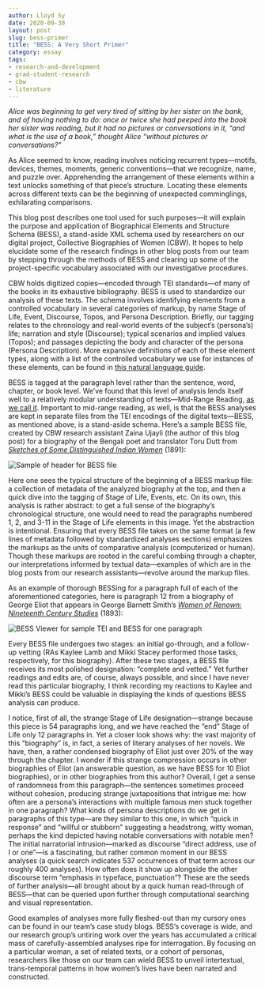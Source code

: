 ```yaml
---
author: Lloyd Sy
date: 2020-09-30
layout: post
slug: bess-primer
title: "BESS: A Very Short Primer"
category: essay
tags:
- research-and-development
- grad-student-research
- cbw
- literature
---
```


*Alice was beginning to get very tired of sitting by her sister on the bank, and of having nothing to do: once or twice she had peeped into the book her sister was reading, but it had no pictures or conversations in it, “and what is the use of a book,” thought Alice “without pictures or conversations?”*

As Alice seemed to know, reading involves noticing recurrent types—motifs, devices, themes, moments, generic conventions—that we recognize, name, and puzzle over. Apprehending the arrangement of these elements within a text unlocks something of that piece’s structure. Locating these elements across different texts can be the beginning of unexpected comminglings, exhilarating comparisons.

This blog post describes one tool used for such purposes—it will explain the purpose and application of Biographical Elements and Structure Schema (BESS), a stand-aside XML schema used by researchers on our digital project, Collective Biographies of Women (CBW). It hopes to help elucidate some of the research findings in other blog posts from our team by stepping through the methods of BESS and clearing up some of the project-specific vocabulary associated with our investigative procedures.

CBW holds digitized copies—encoded through TEI standards—of many of the books in its exhaustive bibliography. BESS is used to standardize our analysis of these texts. The schema involves identifying elements from a controlled vocabulary in several categories of markup, by name Stage of Life, Event, Discourse, Topos, and Persona Description. Briefly, our tagging relates to the chronology and real-world events of the subject’s (persona’s) life; narration and style (Discourse); typical scenarios and implied values (Topos); and passages depicting the body and character of the persona (Persona Description). More expansive definitions of each of these element types, along with a list of the controlled vocabulary we use for instances of these elements, can be found in [this natural language guide]. 

BESS is tagged at the paragraph level rather than the sentence, word, chapter, or book level. We’ve found that this level of analysis lends itself well to a relatively modular understanding of texts—Mid-Range Reading, [as we call it]. Important to mid-range reading, as well, is that the BESS analyses are kept in separate files from the TEI encodings of the digital texts—BESS, as mentioned above, is a stand-aside schema. Here’s a sample BESS file, created by CBW research assistant Zaina Ujayli (the author of this blog post) for a biography of the Bengali poet and translator Toru Dutt from *[Sketches of Some Distinguished Indian Women]* (1891):

![Sample of header for BESS file](https://lh3.googleusercontent.com/ysMLhq9DnMlN1mdcU9loN_11r9-IgXd9tnRe2S3KXmL_4sVpMMAgVsRPP1tr_uhAaPK7ZOeP9NY8pBvTZZdXWJc3hxzgQ6uj61HmI5BX)

Here one sees the typical structure of the beginning of a BESS markup file: a collection of metadata of the analyzed biography at the top, and then a quick dive into the tagging of Stage of Life, Events, etc. On its own, this analysis is rather abstract: to get a full sense of the biography’s chronological structure, one would need to read the paragraphs numbered 1, 2, and 3-11 in the Stage of Life elements in this image. Yet the abstraction is intentional. Ensuring that every BESS file takes on the same format (a few lines of metadata followed by standardized analyses sections) emphasizes the markups as the units of comparative analysis (computerized or human). Though these markups are rooted in the careful combing through a chapter, our interpretations informed by textual data—examples of which are in the blog posts from our research assistants—revolve around the markup files.

As an example of thorough BESSing for a paragraph full of each of the aforementioned categories, here is paragraph 12 from a biography of George Eliot that appears in George Barnett Smith’s *[Women of Renown: Nineteenth Century Studies]* (1893):

![BESS Viewer for sample TEI and BESS for one paragraph](https://lh6.googleusercontent.com/wDyhF8XsMt_1D6-aGzJVLwejWPcBfLRNIomylEexZFuTW7puMevovtDTJkC0iYae6Tjkl_Fq9-WBKXoQkvKz-GebnvTq-TQs2qNHY3RXhxhJ9NhxE0H8_3IFLkneAXFrU3m8JsjP)

Every BESS file undergoes two stages: an initial go-through, and a follow-up vetting (RAs Kaylee Lamb and Mikki Stacey performed those tasks, respectively, for this biography). After these two stages, a BESS file receives its most polished designation: “complete and vetted.” Yet further readings and edits are, of course, always possible, and since I have never read this particular biography, I think recording my reactions to Kaylee and Mikki’s BESS could be valuable in displaying the kinds of questions BESS analysis can produce.

I notice, first of all, the strange Stage of Life designation—strange because this piece is 54 paragraphs long, and we have reached the “end” Stage of Life only 12 paragraphs in. Yet a closer look shows why: the vast majority of this “biography” is, in fact, a series of literary analyses of her novels. We have, then, a rather condensed biography of Eliot just over 20% of the way through the chapter. I wonder if this strange compression occurs in other biographies of Eliot (an answerable question, as we have BESS for 10 Eliot biographies), or in other biographies from this author? Overall, I get a sense of randomness from this paragraph—the sentences sometimes proceed without cohesion, producing strange juxtapositions that intrigue me: how often are a persona’s interactions with multiple famous men stuck together in one paragraph? What kinds of persona descriptions do we get in paragraphs of this type—are they similar to this one, in which “quick in response” and “willful or stubborn” suggesting a headstrong, witty woman, perhaps the kind depicted having notable conversations with notable men? The initial narratorial intrusion—marked as discourse “direct address, use of I or one”—is a fascinating, but rather common moment in our BESS analyses (a quick search indicates 537 occurrences of that term across our roughly 400 analyses). How often does it show up alongside the other discourse term “emphasis in typeface, punctuation”? These are the seeds of further analysis—all brought about by a quick human read-through of BESS—that can be queried upon further through computational searching and visual representation. 

Good examples of analyses more fully fleshed-out than my cursory ones can be found in our team’s case study blogs. BESS’s coverage is wide, and our research group’s untiring work over the years has accumulated a critical mass of carefully-assembled analyses ripe for interrogation. By focusing on a particular woman, a set of related texts, or a cohort of personas, researchers like those on our team can wield BESS to unveil intertextual, trans-temporal patterns in how women’s lives have been narrated and constructed.



[//]: # (These are reference links used in the body of this note and get stripped out when the markdown processor does its job. There is no need to format nicely because it shouldn't be seen. Thanks SO - http://stackoverflow.com/questions/4823468/store-comments-in-markdown-syntax)

   [this natural language guide]: <http://cbw.iath.virginia.edu/exist/cbw/BESSdoc#events>
   [as we call it]: <https://www.mlajournals.org/doi/abs/10.1632/pmla.2017.132.3.620>
   [Sketches of Some Distinguished Indian Women]: <http://cbw.iath.virginia.edu/books_display.php?id=1480>
   [Women of Renown: Nineteenth Century Studies]: <http://cbw.iath.virginia.edu/books_display.php?id=2078>
   
